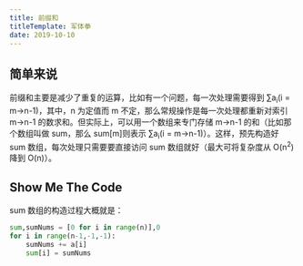 ```yaml
---
title: 前缀和
titleTemplate: 军体拳
date: 2019-10-10
---
```


## 简单来说

前缀和主要是减少了重复的运算，比如有一个问题，每一次处理需要得到 ∑a<sub>i</sub>(i = m->n-1)，其中，n 为定值而 m 不定，那么常规操作是每一次处理都重新对索引 m->n-1 的数求和。但实际上，可以用一个数组来专门存储 m->n-1 的和（比如那个数组叫做 sum，那么 sum[m]则表示 ∑a<sub>i</sub>(i = m->n-1)）。这样，预先构造好 sum 数组，每次处理只需要要直接访问 sum 数组就好（最大可将复杂度从 O(n<sup>2</sup>) 降到 O(n)）。

## Show Me The Code

sum 数组的构造过程大概就是：

```python
sum,sumNums = [0 for i in range(n)],0
for i in range(n-1,-1,-1):
    sumNums += a[i]
    sum[i] = sumNums
```
